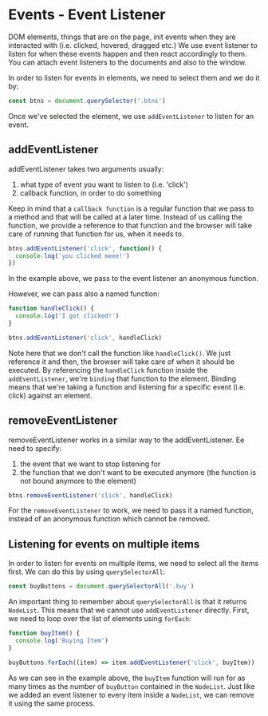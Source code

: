 # Events - Event Listener

DOM elements, things that are on the page, init events when they are interacted with (i.e. clicked, hovered, dragged etc.)
We use event listener to listen for when these events happen and then react accordingly to them.
You can attach event listeners to the documents and also to the window.

In order to listen for events in elements, we need to select them and we do it by:

```js
const btns = document.querySelector('.btns')
```

Once we've selected the element, we use `addEventListener` to listen for an event.

## addEventListener

addEventListener takes two arguments usually:

1. what type of event you want to listen to (i.e. 'click')
2. callback function, in order to do something

Keep in mind that a `callback function` is a regular function that we pass to a method and that will be called at a later time. Instead of us calling the function, we provide a reference to that function and the browser will take care of running that function for us, when it needs to.

```js
btns.addEventListener('click', function() {
  console.log('you clicked meee!')
})
```

In the example above, we pass to the event listener an anonymous function.

However, we can pass also a named function:

```js
function handleClick() {
  console.log('I got clicked!')
}

btns.addEventListener('click', handleClick)
```

Note here that we don't call the function like `handleClick()`.
We just reference it and then, the browser will take care of when it should be executed.
By referencing the `handleClick` function inside the `addEventListener`, we're `binding` that function to the element.
Binding means that we're taking a function and listening for a specific event (i.e. click) against an element.

## removeEventListener

removeEventListener works in a similar way to the addEventListener.
Ee need to specify:

1. the event that we want to stop listening for
2. the function that we don't want to be executed anymore (the function is not bound anymore to the element)

```js
btns.removeEventListener('click', handleClick)
```

For the `removeEventListener` to work, we need to pass it a named function, instead of an anonymous function which cannot be removed.

## Listening for events on multiple items

In order to listen for events on multiple items, we need to select all the items first.
We can do this by using `querySelectorAll`:

```js
const buyButtons = document.querySelectorAll('.buy')
```

An important thing to remember about `querySelectorAll` is that it returns `NodeList`.
This means that we cannot use `addEventListener` directly. First, we need to loop over the list of elements using `forEach`:

```js
function buyItem() {
  console.log('Buying Item')
}

buyButtons.forEach((item) => item.addEventListener('click', buyItem))
```

As we can see in the example above, the `buyItem` function will run for as many times as the number of `buyButton` contained in the `NodeList`.
Just like we added an event listener to every item inside a `NodeList`, we can remove it using the same process.
